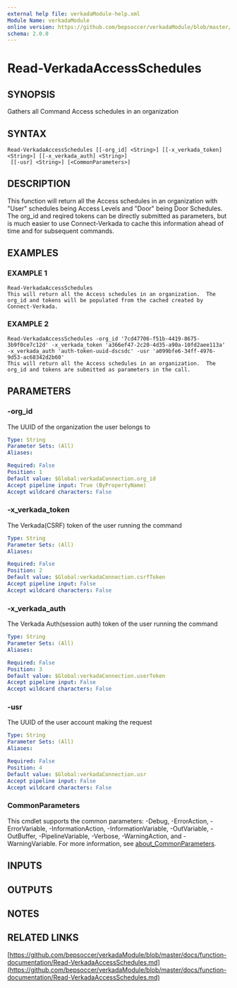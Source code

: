 ```yaml
---
external help file: verkadaModule-help.xml
Module Name: verkadaModule
online version: https://github.com/bepsoccer/verkadaModule/blob/master/docs/function-documentation/Read-VerkadaAccessSchedules.md
schema: 2.0.0
---
```


# Read-VerkadaAccessSchedules

## SYNOPSIS
Gathers all Command Access schedules in an organization

## SYNTAX

```
Read-VerkadaAccessSchedules [[-org_id] <String>] [[-x_verkada_token] <String>] [[-x_verkada_auth] <String>]
 [[-usr] <String>] [<CommonParameters>]
```

## DESCRIPTION
This function will return all the Access schedules in an organization with "User" schedules being Access Levels and "Door" being Door Schedules.
The org_id and reqired tokens can be directly submitted as parameters, but is much easier to use Connect-Verkada to cache this information ahead of time and for subsequent commands.

## EXAMPLES

### EXAMPLE 1
```
Read-VerkadaAccessSchedules
This will return all the Access schedules in an organization.  The org_id and tokens will be populated from the cached created by Connect-Verkada.
```

### EXAMPLE 2
```
Read-VerkadaAccessSchedules -org_id '7cd47706-f51b-4419-8675-3b9f0ce7c12d' -x_verkada_token 'a366ef47-2c20-4d35-a90a-10fd2aee113a' -x_verkada_auth 'auth-token-uuid-dscsdc' -usr 'a099bfe6-34ff-4976-9d53-ac68342d2b60'
This will return all the Access schedules in an organization.  The org_id and tokens are submitted as parameters in the call.
```

## PARAMETERS

### -org_id
The UUID of the organization the user belongs to

```yaml
Type: String
Parameter Sets: (All)
Aliases:

Required: False
Position: 1
Default value: $Global:verkadaConnection.org_id
Accept pipeline input: True (ByPropertyName)
Accept wildcard characters: False
```

### -x_verkada_token
The Verkada(CSRF) token of the user running the command

```yaml
Type: String
Parameter Sets: (All)
Aliases:

Required: False
Position: 2
Default value: $Global:verkadaConnection.csrfToken
Accept pipeline input: False
Accept wildcard characters: False
```

### -x_verkada_auth
The Verkada Auth(session auth) token of the user running the command

```yaml
Type: String
Parameter Sets: (All)
Aliases:

Required: False
Position: 3
Default value: $Global:verkadaConnection.userToken
Accept pipeline input: False
Accept wildcard characters: False
```

### -usr
The UUID of the user account making the request

```yaml
Type: String
Parameter Sets: (All)
Aliases:

Required: False
Position: 4
Default value: $Global:verkadaConnection.usr
Accept pipeline input: False
Accept wildcard characters: False
```

### CommonParameters
This cmdlet supports the common parameters: -Debug, -ErrorAction, -ErrorVariable, -InformationAction, -InformationVariable, -OutVariable, -OutBuffer, -PipelineVariable, -Verbose, -WarningAction, and -WarningVariable. For more information, see [about_CommonParameters](http://go.microsoft.com/fwlink/?LinkID=113216).

## INPUTS

## OUTPUTS

## NOTES

## RELATED LINKS

[https://github.com/bepsoccer/verkadaModule/blob/master/docs/function-documentation/Read-VerkadaAccessSchedules.md](https://github.com/bepsoccer/verkadaModule/blob/master/docs/function-documentation/Read-VerkadaAccessSchedules.md)

